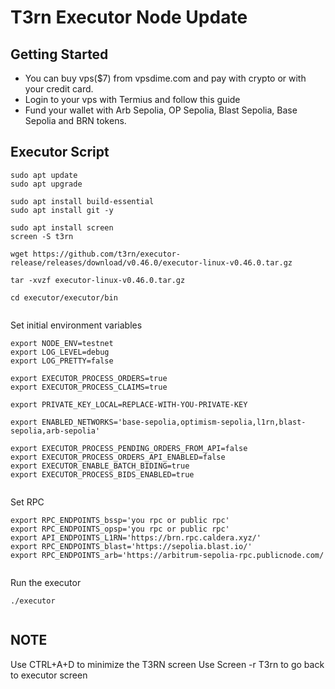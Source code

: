 # T3rn Executor Node Update

## Getting Started
- You can buy vps($7) from vpsdime.com and pay with crypto or with your credit card.
- Login to your vps with Termius and follow this guide
- Fund your wallet with Arb Sepolia, OP Sepolia, Blast Sepolia, Base Sepolia and BRN tokens.

## Executor Script

```
sudo apt update
sudo apt upgrade
```
```
sudo apt install build-essential
sudo apt install git -y
```
```
sudo apt install screen
screen -S t3rn
```
```
wget https://github.com/t3rn/executor-release/releases/download/v0.46.0/executor-linux-v0.46.0.tar.gz
```
```
tar -xvzf executor-linux-v0.46.0.tar.gz
```
```
cd executor/executor/bin
```
```
```
Set initial environment variables
```
export NODE_ENV=testnet
export LOG_LEVEL=debug
export LOG_PRETTY=false
```
```
export EXECUTOR_PROCESS_ORDERS=true
export EXECUTOR_PROCESS_CLAIMS=true
```
```
export PRIVATE_KEY_LOCAL=REPLACE-WITH-YOU-PRIVATE-KEY
```
```
export ENABLED_NETWORKS='base-sepolia,optimism-sepolia,l1rn,blast-sepolia,arb-sepolia'

export EXECUTOR_PROCESS_PENDING_ORDERS_FROM_API=false
export EXECUTOR_PROCESS_ORDERS_API_ENABLED=false
export EXECUTOR_ENABLE_BATCH_BIDING=true
export EXECUTOR_PROCESS_BIDS_ENABLED=true
```
```
```
Set RPC

```
export RPC_ENDPOINTS_bssp='you rpc or public rpc'
export RPC_ENDPOINTS_opsp='you rpc or public rpc'
export API_ENDPOINTS_L1RN='https://brn.rpc.caldera.xyz/'
export RPC_ENDPOINTS_blast='https://sepolia.blast.io/'
export RPC_ENDPOINTS_arb='https://arbitrum-sepolia-rpc.publicnode.com/
```
```
```
Run the executor
```
./executor
```
```
```
## NOTE
Use CTRL+A+D to minimize the T3RN screen
Use Screen -r T3rn to go back to executor screen
